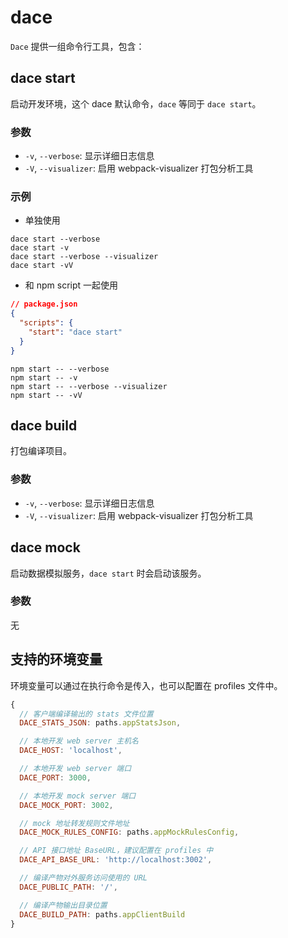 # dace

`Dace` 提供一组命令行工具，包含：

## dace start
启动开发环境，这个 dace 默认命令，`dace` 等同于 `dace start`。

### 参数
- `-v`, `--verbose`: 显示详细日志信息
- `-V`, `--visualizer`: 启用 webpack-visualizer 打包分析工具

### 示例
- 单独使用
```
dace start --verbose
dace start -v
dace start --verbose --visualizer
dace start -vV
```

- 和 npm script 一起使用
```json
// package.json
{
  "scripts": {
    "start": "dace start"
  }
}
```

```
npm start -- --verbose
npm start -- -v
npm start -- --verbose --visualizer
npm start -- -vV
```

## dace build
打包编译项目。

### 参数
- `-v`, `--verbose`: 显示详细日志信息
- `-V`, `--visualizer`: 启用 webpack-visualizer 打包分析工具

## dace mock
启动数据模拟服务，`dace start` 时会启动该服务。

### 参数
无

## 支持的环境变量

环境变量可以通过在执行命令是传入，也可以配置在 profiles 文件中。

```js
{
  // 客户端编译输出的 stats 文件位置
  DACE_STATS_JSON: paths.appStatsJson,

  // 本地开发 web server 主机名
  DACE_HOST: 'localhost',

  // 本地开发 web server 端口
  DACE_PORT: 3000,

  // 本地开发 mock server 端口
  DACE_MOCK_PORT: 3002,

  // mock 地址转发规则文件地址
  DACE_MOCK_RULES_CONFIG: paths.appMockRulesConfig,

  // API 接口地址 BaseURL，建议配置在 profiles 中
  DACE_API_BASE_URL: 'http://localhost:3002',

  // 编译产物对外服务访问使用的 URL
  DACE_PUBLIC_PATH: '/',

  // 编译产物输出目录位置
  DACE_BUILD_PATH: paths.appClientBuild
}
```
